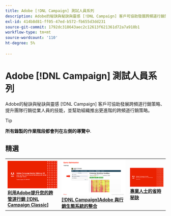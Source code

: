 ```yaml
---
title: Adobe [!DNL Campaign] 測試人員系列
description: Adobe的秘訣與秘訣與靈感 [!DNL Campaign] 客戶可協助發展跨頻道行銷策略、提升團隊行銷從業人員的技能，並幫助組織推出更進階的跨頻道行銷策略。
exl-id: 414b8d81-ff05-47ed-b572-fb655d3dd231
source-git-commit: 1792dc318643aec2c12613f621361d72a7a918b1
workflow-type: tm+mt
source-wordcount: '110'
ht-degree: 5%

---
```


# Adobe [!DNL Campaign] 測試人員系列

Adobe的秘訣與秘訣與靈感 [!DNL Campaign] 客戶可協助發展跨頻道行銷策略、提升團隊行銷從業人員的技能，並幫助組織推出更進階的跨頻道行銷策略。

>[!TIP]
>
>**所有錄製的作業階段都會列在左側的導覽中**.

## 精選

<table>
  <tr>
   <td>
      <a href="2022/cross-channel.md">
      <img alt="利用Adobe提升您的跨管道行銷 [!DNL Campaign Classic]" src="assets/cross-channel.png"/>
      </a>
      <div>
         <a href="./2022/cross-channel.md"><strong>利用Adobe提升您的跨管道行銷 [!DNL Campaign Classic]</strong></a>
         <br/>
      </div>
   </td>
   <td>
      <a href="2022/integrations.md">
      <img alt="Adobe [!DNL Campaign] 與行銷生態系統的整合" src="assets/integrations.png"/>
      </a>
      <div>
         <a href="./2022/integrations.md"><strong>[!DNL Campaign]Adobe 與行銷生態系統的整合</strong></a>
         <br/>
      </div>
   </td>
   <td>
      <a href="2022/tips.md">
      <img alt="專業人士的省時秘訣" src="./assets/tips.png"/>
      </a>
      <div>
         <a href="2022/tips.md"><strong>專業人士的省時秘訣</strong></a>
         <br/>
      </div>
   </td>
</table>
